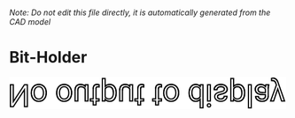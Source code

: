 ###### Note: Do not edit this file directly, it is automatically generated from the CAD model

# Bit-Holder

![](/project.svg)



 

